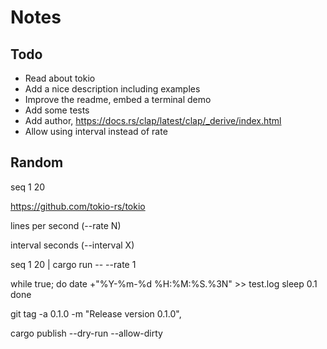# Notes

## Todo
* Read about tokio
* Add a nice description including examples
* Improve the readme, embed a terminal demo
* Add some tests
* Add author, https://docs.rs/clap/latest/clap/_derive/index.html
* Allow using interval instead of rate



## Random
seq 1 20

https://github.com/tokio-rs/tokio


lines per second (--rate N)

interval seconds (--interval X)



seq 1 20 | cargo run -- --rate 1





while true; do
    date +"%Y-%m-%d %H:%M:%S.%3N" >> test.log
    sleep 0.1
done



git tag -a 0.1.0 -m "Release version 0.1.0",

cargo publish --dry-run --allow-dirty